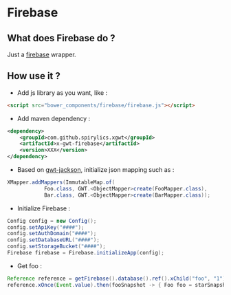 # Firebase

## What does Firebase do ?

Just a [firebase](https://firebase.google.com/) wrapper.

## How use it ?

* Add js library as you want, like :

```html
<script src="bower_components/firebase/firebase.js"></script>
```

* Add maven dependency :

```xml
<dependency>
    <groupId>com.github.spirylics.xgwt</groupId>
    <artifactId>x-gwt-firebase</artifactId>
    <version>XXX</version>
</dependency>
```

* Based on [gwt-jackson](https://github.com/nmorel/gwt-jackson), initialize json mapping such as :

```java
XMapper.addMappers(ImmutableMap.of(
            Foo.class, GWT.<ObjectMapper>create(FooMapper.class),
            Bar.class, GWT.<ObjectMapper>create(BarMapper.class));
```

* Initialize Firebase :

```java
Config config = new Config();
config.setApiKey("####");
config.setAuthDomain("####");
config.setDatabaseURL("####");
config.setStorageBucket("####");
Firebase firebase = Firebase.initializeApp(config);
```

* Get foo :

```java
Reference reference = getFirebase().database().ref().xChild("foo", "1");
reference.xOnce(Event.value).then(fooSnapshot -> { Foo foo = starSnapshot.val(Foo.class); }, err -> logger.severe(":(" + err));
```



